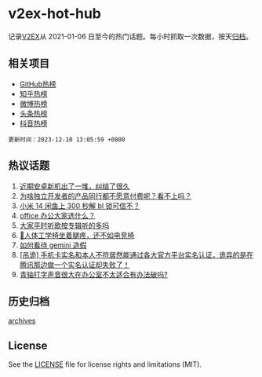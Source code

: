 # v2ex-hot-hub

 记录[V2EX](https://www.v2ex.com/)从 2021-01-06 日至今的热门话题。每小时抓取一次数据，按天[归档](archives)。
 
 ## 相关项目

- [GitHub热榜](https://github.com/snaildev/github-hot-hub)
- [知乎热榜](https://github.com/snaildev/zhihu-hot-hub)
- [微博热榜](https://github.com/snaildev/weibo-hot-hub)
- [头条热榜](https://github.com/snaildev/toutiao-hot-hub)
- [抖音热榜](https://github.com/snaildev/douyin-hot-hub)


 `更新时间：2023-12-10 13:05:59 +0800`

## 热议话题

1. [近期安卓新机出了一堆，纠结了很久](https://www.v2ex.com/t/998995)
1. [为啥独立开发者的产品同行都不愿意付费呢？看不上吗？](https://www.v2ex.com/t/998941)
1. [小米 14 闲鱼上 300 秒解 bl 锁可信不？](https://www.v2ex.com/t/999070)
1. [office 办公大家选什么？](https://www.v2ex.com/t/998934)
1. [大家平时听歌按专辑听的多吗](https://www.v2ex.com/t/998931)
1. [🦽人体工学椅坐着腿疼，还不如电竞椅](https://www.v2ex.com/t/998966)
1. [如何看待 gemini 造假](https://www.v2ex.com/t/999027)
1. [[吊诡] 手机卡实名和本人不符居然能通过各大官方平台实名认证，诡异的是在腾讯那边做一个实名认证却失败了！](https://www.v2ex.com/t/998964)
1. [青轴打字声音很大在办公室不太适合有办法破吗?](https://www.v2ex.com/t/999021)

## 历史归档

[archives](archives)

## License

See the [LICENSE](LICENSE) file for license rights and limitations (MIT).
